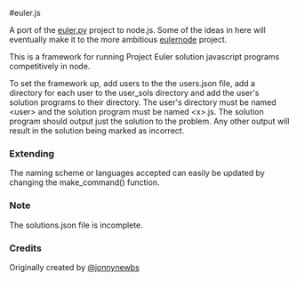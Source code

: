 #euler.js

A port of the [euler.py](https://github.com/jonnynewbs/euler.py) project to node.js. Some of the ideas in here will eventually make it to the more ambitious [eulernode](https://github.com/jonnynewbs/eulernode) project.

This is a framework for running Project Euler solution javascript programs competitively in node.

To set the framework up, add users to the the users.json file, add a directory for each user to the user_sols directory and add the user's solution programs to their directory. The user's directory must be named &lt;user&gt; and the solution program must be named &lt;x&gt;.js. The solution program should output just the solution to the problem. Any other output will result in the solution being marked as incorrect.

### Extending

The naming scheme or languages accepted can easily be updated by changing the make_command() function.

### Note

The solutions.json file is incomplete.

### Credits

Originally created by [@jonnynewbs](https://github.com/jonnynewbs)